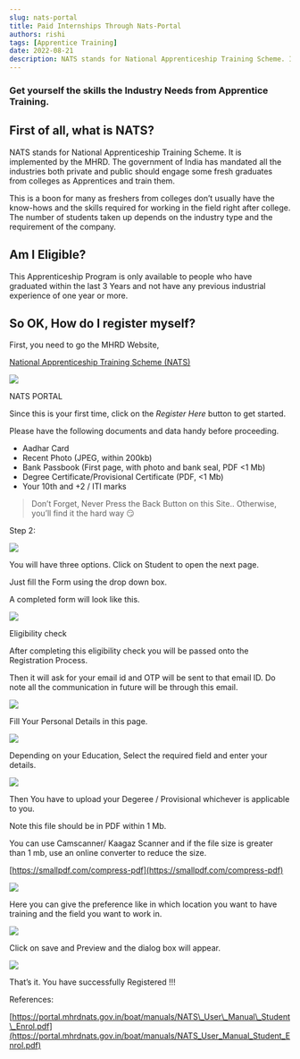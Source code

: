 ```yaml
---
slug: nats-portal
title: Paid Internships Through Nats-Portal
authors: rishi
tags: [Apprentice Training]
date: 2022-08-21
description: NATS stands for National Apprenticeship Training Scheme. It is implemented by the MHRD. The government of India has mandated all the industries both private and public should engage some fresh graduates from colleges as Apprentices and train them.
---
```

### Get yourself the skills the Industry Needs from Apprentice Training.

## First of all, what is NATS?

NATS stands for National Apprenticeship Training Scheme. It is implemented by the MHRD. The government of India has mandated all the industries both private and public should engage some fresh graduates from colleges as Apprentices and train them.

<!--truncate-->
This is a boon for many as freshers from colleges don’t usually have the know-hows and the skills required for working in the field right after college. The number of students taken up depends on the industry type and the requirement of the company.

## Am I Eligible?

This Apprenticeship Program is only available to people who have graduated within the last 3 Years and not have any previous industrial experience of one year or more.

## So OK, How do I register myself?

First, you need to go the MHRD Website,

[National Apprenticeship Training Scheme (NATS)](https://www.mhrdnats.gov.in/)

![](https://miro.medium.com/max/875/1*C_II_2V9t7qliLvTmYz7xg.png)

NATS PORTAL

Since this is your first time, click on the _Register Here_ button to get started.

Please have the following documents and data handy before proceeding.

-   Aadhar Card
-   Recent Photo (JPEG, within 200kb)
-   Bank Passbook (First page, with photo and bank seal, PDF <1 Mb)
-   Degree Certificate/Provisional Certificate (PDF, <1 Mb)
-   Your 10th and +2 / ITI marks

> Don’t Forget, Never Press the Back Button on this Site.. Otherwise, you’ll find it the hard way 😏

Step 2:

![](https://miro.medium.com/max/875/1*EpSBP3Mx2rjVmxWUyeqj2Q.png)

You will have three options. Click on Student to open the next page.

Just fill the Form using the drop down box.

A completed form will look like this.

![](https://miro.medium.com/max/875/1*J_ZAFw7vXBPqXLGMK0Rnpw.png)

Eligibility check

After completing this eligibility check you will be passed onto the Registration Process.

Then it will ask for your email id and OTP will be sent to that email ID. Do note all the communication in future will be through this email.

![](https://miro.medium.com/max/875/1*-9Gd98ImGAxMXy_2zNl3aw.png)

Fill Your Personal Details in this page.

![](https://miro.medium.com/max/875/1*wxV-1-9TKb8ZAKOlx43_Zw.png)

Depending on your Education, Select the required field and enter your details.

![](https://miro.medium.com/max/875/1*pbakoFsvN-vWLDHblcqusA.png)

Then You have to upload your Degeree / Provisional whichever is applicable to you.

Note this file should be in PDF within 1 Mb.

You can use Camscanner/ Kaagaz Scanner and if the file size is greater than 1 mb, use an online converter to reduce the size.

[https://smallpdf.com/compress-pdf](https://smallpdf.com/compress-pdf)

![](https://miro.medium.com/max/875/1*2xyT_CMCYr0lJJ1BDMANEg.png)

Here you can give the preference like in which location you want to have training and the field you want to work in.

![](https://miro.medium.com/max/875/1*Ruj_RZi_6SqgHQ93feEAhg.png)

Click on save and Preview and the dialog box will appear.

![](https://miro.medium.com/max/875/1*FJKzc7xHArh1C_S612Q_ZA.png)

That’s it. You have successfully Registered !!!

References:

[https://portal.mhrdnats.gov.in/boat/manuals/NATS\_User\_Manual\_Student\_Enrol.pdf](https://portal.mhrdnats.gov.in/boat/manuals/NATS_User_Manual_Student_Enrol.pdf)